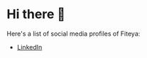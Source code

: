 # Hi there 👋

Here's a list of social media profiles of Fiteya:
- [LinkedIn](https://www.linkedin.com/company/fiteya/)
